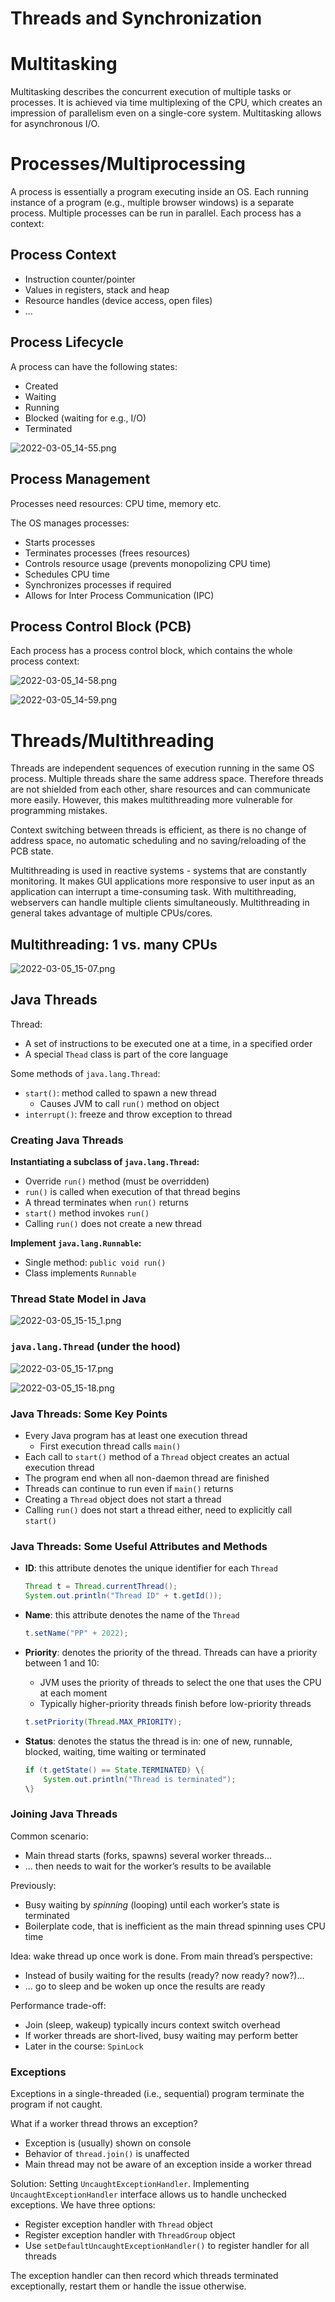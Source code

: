 # Threads and Synchronization

# Multitasking

Multitasking describes the concurrent execution of multiple tasks or processes. It is achieved via time multiplexing of the CPU, which creates an impression of parallelism even on a single-core system. Multitasking allows for asynchronous I/O.

# Processes/Multiprocessing

A process is essentially a program executing inside an OS. Each running instance of a program (e.g., multiple browser windows) is a separate process. Multiple processes can be run in parallel. Each process has a context:

## Process Context

- Instruction counter/pointer
- Values in registers, stack and heap
- Resource handles (device access, open files)
- ...

## Process Lifecycle

A process can have the following states:

- Created
- Waiting
- Running
- Blocked (waiting for e.g., I/O)
- Terminated

![2022-03-05_14-55.png](Threads%20and%20Synchronization%208eed6a728f094eb6ab3696275989e0c2/2022-03-05_14-55.png)

## Process Management

Processes need resources: CPU time, memory etc.

The OS manages processes:

- Starts processes
- Terminates processes (frees resources)
- Controls resource usage (prevents monopolizing CPU time)
- Schedules CPU time
- Synchronizes processes if required
- Allows for Inter Process Communication (IPC)

## Process Control Block (PCB)

Each process has a process control block, which contains the whole process context:

![2022-03-05_14-58.png](Threads%20and%20Synchronization%208eed6a728f094eb6ab3696275989e0c2/2022-03-05_14-58.png)

![2022-03-05_14-59.png](Threads%20and%20Synchronization%208eed6a728f094eb6ab3696275989e0c2/2022-03-05_14-59.png)

# Threads/Multithreading

Threads are independent sequences of execution running in the same OS process. Multiple threads share the same address space. Therefore threads are not shielded from each other, share resources and can communicate more easily. However, this makes multithreading more vulnerable for programming mistakes.

Context switching between threads is efficient, as there is no change of address space, no automatic scheduling and no saving/reloading of the PCB state.

Multithreading is used in reactive systems - systems that are constantly monitoring. It makes GUI applications more responsive to user input as an application can interrupt a time-consuming task. With multithreading, webservers can handle multiple clients simultaneously. Multithreading in general takes advantage of multiple CPUs/cores.

## Multithreading: 1 vs. many CPUs

![2022-03-05_15-07.png](Threads%20and%20Synchronization%208eed6a728f094eb6ab3696275989e0c2/2022-03-05_15-07.png)

## Java Threads

Thread:

- A set of instructions to be executed one at a time, in a specified order
- A special `Thead` class is part of the core language

Some methods of `java.lang.Thread`:

- `start()`: method called to spawn a new thread
    - Causes JVM to call `run()` method on object
- `interrupt()`: freeze and throw exception to thread

### Creating Java Threads

**Instantiating a subclass of `java.lang.Thread`:**

- Override `run()` method (must be overridden)
- `run()` is called when execution of that thread begins
- A thread terminates when `run()` returns
- `start()` method invokes `run()`
- Calling `run()` does not create a new thread

**Implement `java.lang.Runnable`:**

- Single method: `public void run()`
- Class implements `Runnable`

### Thread State Model in Java

![2022-03-05_15-15_1.png](Threads%20and%20Synchronization%208eed6a728f094eb6ab3696275989e0c2/2022-03-05_15-15_1.png)

### `java.lang.Thread` (under the hood)

![2022-03-05_15-17.png](Threads%20and%20Synchronization%208eed6a728f094eb6ab3696275989e0c2/2022-03-05_15-17.png)

![2022-03-05_15-18.png](Threads%20and%20Synchronization%208eed6a728f094eb6ab3696275989e0c2/2022-03-05_15-18.png)

### Java Threads: Some Key Points

- Every Java program has at least one execution thread
    - First execution thread calls `main()`
- Each call to `start()` method of a `Thread` object creates an actual execution thread
- The program end when all non-daemon thread are finished
- Threads can continue to run even if `main()` returns
- Creating a `Thread` object does not start a thread
- Calling `run()` does not start a thread either, need to explicitly call `start()`

### Java Threads: Some Useful Attributes and Methods

- **ID**: this attribute denotes the unique identifier for each `Thread`
    
    ```java
    Thread t = Thread.currentThread();
    System.out.println("Thread ID" + t.getId());
    ```
    
- **Name**: this attribute denotes the name of the `Thread`
    
    ```java
    t.setName("PP" + 2022);
    ```
    
- **Priority**: denotes the priority of the thread. Threads can have a priority between 1 and 10:
    - JVM uses the priority of threads to select the one that uses the CPU at each moment
    - Typically higher-priority threads finish before low-priority threads
    
    ```java
    t.setPriority(Thread.MAX_PRIORITY);
    ```
    
- **Status**: denotes the status the thread is in: one of new, runnable, blocked, waiting, time waiting or terminated
    
    ```java
    if (t.getState() == State.TERMINATED) \{
        System.out.println("Thread is terminated");
    \}
    ```
    

### Joining Java Threads

Common scenario:

- Main thread starts (forks, spawns) several worker threads...
- ... then needs to wait for the worker’s results to be available

Previously:

- Busy waiting by *spinning* (looping) until each worker’s state is terminated
- Boilerplate code, that is inefficient as the main thread spinning uses CPU time

Idea: wake thread up once work is done. From main thread’s perspective:

- Instead of busily waiting for the results (ready? now ready? now?)...
- ... go to sleep and be woken up once the results are ready

Performance trade-off:

- Join (sleep, wakeup) typically incurs context switch overhead
- If worker threads are short-lived, busy waiting may perform better
- Later in the course: `SpinLock`

### Exceptions

Exceptions in a single-threaded (i.e., sequential) program terminate the program if not caught.

What if a worker thread throws an exception?

- Exception is (usually) shown on console
- Behavior of `thread.join()` is unaffected
- Main thread may not be aware of an exception inside a worker thread

Solution: Setting `UncaughtExceptionHandler`. Implementing `UncaughtExceptionHandler` interface allows us to handle unchecked exceptions. We have three options:

- Register exception handler with `Thread` object
- Register exception handler with `ThreadGroup` object
- Use `setDefaultUncaughtExceptionHandler()` to register handler for all threads

The exception handler can then record which threads terminated exceptionally, restart them or handle the issue otherwise.